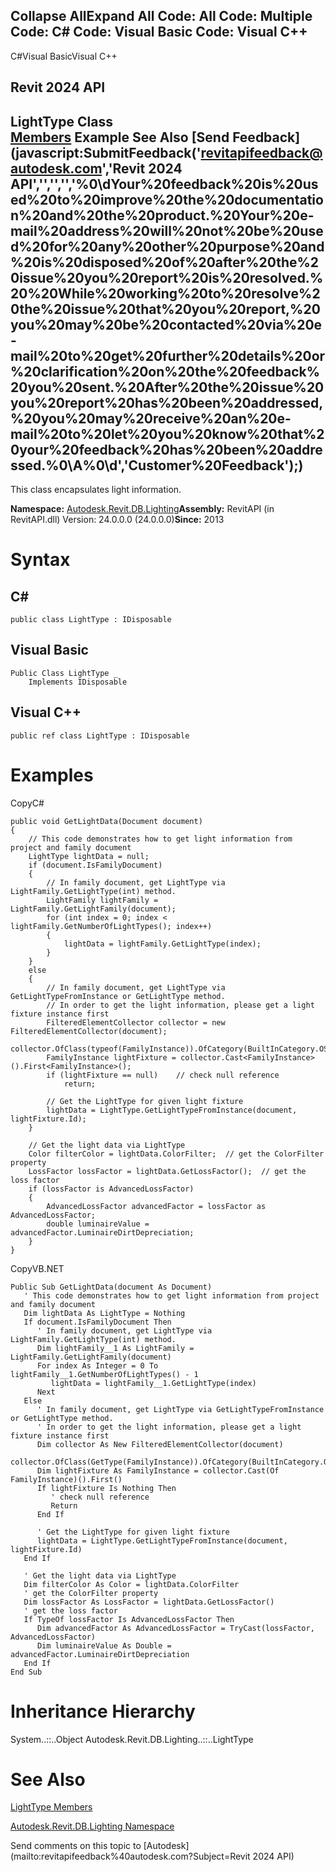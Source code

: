 ﻿

Collapse AllExpand All Code: All Code: Multiple Code: C# Code: Visual Basic Code: Visual C++   
---  
  
C#Visual BasicVisual C++

Revit 2024 API  
---  
LightType Class  
[Members](0ba778d6-d39b-0653-d7f2-47ddf43d876d.md) Example See Also [Send Feedback](javascript:SubmitFeedback\('revitapifeedback@autodesk.com','Revit 2024 API','','','','%0\\dYour%20feedback%20is%20used%20to%20improve%20the%20documentation%20and%20the%20product.%20Your%20e-mail%20address%20will%20not%20be%20used%20for%20any%20other%20purpose%20and%20is%20disposed%20of%20after%20the%20issue%20you%20report%20is%20resolved.%20%20While%20working%20to%20resolve%20the%20issue%20that%20you%20report,%20you%20may%20be%20contacted%20via%20e-mail%20to%20get%20further%20details%20or%20clarification%20on%20the%20feedback%20you%20sent.%20After%20the%20issue%20you%20report%20has%20been%20addressed,%20you%20may%20receive%20an%20e-mail%20to%20let%20you%20know%20that%20your%20feedback%20has%20been%20addressed.%0\\A%0\\d','Customer%20Feedback'\);)  
---  
  
This class encapsulates light information. 

**Namespace:** [Autodesk.Revit.DB.Lighting](a6a04f07-7fd2-0a4e-12e7-01842ee6daaf.md)**Assembly:** RevitAPI (in RevitAPI.dll) Version: 24.0.0.0 (24.0.0.0)**Since:** 2013 

# Syntax

C#  
---  
      
    
    public class LightType : IDisposable  
  
Visual Basic  
---  
      
    
    Public Class LightType _
    	Implements IDisposable  
  
Visual C++  
---  
      
    
    public ref class LightType : IDisposable  
  
# Examples

CopyC#
    
    
    public void GetLightData(Document document)
    {
        // This code demonstrates how to get light information from project and family document
        LightType lightData = null;
        if (document.IsFamilyDocument)
        {
            // In family document, get LightType via LightFamily.GetLightType(int) method. 
            LightFamily lightFamily = LightFamily.GetLightFamily(document);
            for (int index = 0; index < lightFamily.GetNumberOfLightTypes(); index++)
            {
                lightData = lightFamily.GetLightType(index);
            }
        }
        else
        {
            // In family document, get LightType via GetLightTypeFromInstance or GetLightType method.
            // In order to get the light information, please get a light fixture instance first
            FilteredElementCollector collector = new FilteredElementCollector(document);
            collector.OfClass(typeof(FamilyInstance)).OfCategory(BuiltInCategory.OST_LightingFixtures);
            FamilyInstance lightFixture = collector.Cast<FamilyInstance>().First<FamilyInstance>();
            if (lightFixture == null)    // check null reference
                return;
    
            // Get the LightType for given light fixture
            lightData = LightType.GetLightTypeFromInstance(document, lightFixture.Id);
        }
    
        // Get the light data via LightType
        Color filterColor = lightData.ColorFilter;  // get the ColorFilter property
        LossFactor lossFactor = lightData.GetLossFactor();  // get the loss factor
        if (lossFactor is AdvancedLossFactor)
        {
            AdvancedLossFactor advancedFactor = lossFactor as AdvancedLossFactor;
            double luminaireValue = advancedFactor.LuminaireDirtDepreciation;
        }
    }

CopyVB.NET
    
    
    Public Sub GetLightData(document As Document)
       ' This code demonstrates how to get light information from project and family document
       Dim lightData As LightType = Nothing
       If document.IsFamilyDocument Then
          ' In family document, get LightType via LightFamily.GetLightType(int) method. 
          Dim lightFamily__1 As LightFamily = LightFamily.GetLightFamily(document)
          For index As Integer = 0 To lightFamily__1.GetNumberOfLightTypes() - 1
             lightData = lightFamily__1.GetLightType(index)
          Next
       Else
          ' In family document, get LightType via GetLightTypeFromInstance or GetLightType method.
          ' In order to get the light information, please get a light fixture instance first
          Dim collector As New FilteredElementCollector(document)
          collector.OfClass(GetType(FamilyInstance)).OfCategory(BuiltInCategory.OST_LightingFixtures)
          Dim lightFixture As FamilyInstance = collector.Cast(Of FamilyInstance)().First()
          If lightFixture Is Nothing Then
             ' check null reference
             Return
          End If
    
          ' Get the LightType for given light fixture
          lightData = LightType.GetLightTypeFromInstance(document, lightFixture.Id)
       End If
    
       ' Get the light data via LightType
       Dim filterColor As Color = lightData.ColorFilter
       ' get the ColorFilter property
       Dim lossFactor As LossFactor = lightData.GetLossFactor()
       ' get the loss factor
       If TypeOf lossFactor Is AdvancedLossFactor Then
          Dim advancedFactor As AdvancedLossFactor = TryCast(lossFactor, AdvancedLossFactor)
          Dim luminaireValue As Double = advancedFactor.LuminaireDirtDepreciation
       End If
    End Sub

# Inheritance Hierarchy

System..::..Object Autodesk.Revit.DB.Lighting..::..LightType

# See Also

[LightType Members](0ba778d6-d39b-0653-d7f2-47ddf43d876d.md)

[Autodesk.Revit.DB.Lighting Namespace](a6a04f07-7fd2-0a4e-12e7-01842ee6daaf.md)

Send comments on this topic to [Autodesk](mailto:revitapifeedback%40autodesk.com?Subject=Revit 2024 API)